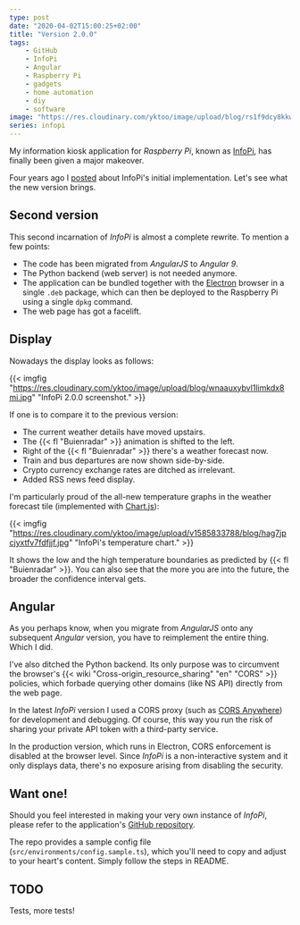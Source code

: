 ```yaml
---
type: post
date: "2020-04-02T15:00:25+02:00"
title: "Version 2.0.0"
tags:
    - GitHub
    - InfoPi
    - Angular
    - Raspberry Pi
    - gadgets
    - home automation
    - diy
    - software
image: "https://res.cloudinary.com/yktoo/image/upload/blog/rs1f9dcy8kkwtsdsuld3.jpg"
series: infopi
---
```


My information kiosk application for *Raspberry Pi*, known as [InfoPi](/software/infopi), has finally been given a major makeover.

Four years ago I [posted](0278) about InfoPi's initial implementation. Let's see what the new version brings.

<!--more-->

## Second version

This second incarnation of *InfoPi* is almost a complete rewrite. To mention a few points:

* The code has been migrated from *AngularJS* to *Angular 9*.
* The Python backend (web server) is not needed anymore.
* The application can be bundled together with the [Electron](https://www.electronjs.org/) browser in a single `.deb` package, which can then be deployed to the Raspberry Pi using a single `dpkg` command.
* The web page has got a facelift.

## Display

Nowadays the display looks as follows:

{{< imgfig "https://res.cloudinary.com/yktoo/image/upload/blog/wnaauxybvl1limkdx8mi.jpg" "InfoPi 2.0.0 screenshot." >}}

If one is to compare it to the previous version:

* The current weather details have moved upstairs.
* The {{< fl "Buienradar" >}} animation is shifted to the left.
* Right of the {{< fl "Buienradar" >}} there's a weather forecast now.
* Train and bus departures are now shown side-by-side.
* Crypto currency exchange rates are ditched as irrelevant.
* Added RSS news feed display.

I'm particularly proud of the all-new temperature graphs in the weather forecast tile (implemented with [Chart.js](https://www.chartjs.org/)):

{{< imgfig "https://res.cloudinary.com/yktoo/image/upload/v1585833788/blog/hag7jpcjyxtfv7fdfjjf.jpg" "InfoPi's temperature chart." >}}

It shows the low and the high temperature boundaries as predicted by {{< fl "Buienradar" >}}. You can also see that the more you are into the future, the broader the confidence interval gets.

## Angular

As you perhaps know, when you migrate from *AngularJS* onto any subsequent *Angular* version, you have to reimplement the entire thing. Which I did.

I've also ditched the Python backend. Its only purpose was to circumvent the browser's {{< wiki "Cross-origin_resource_sharing" "en" "CORS" >}} policies, which forbade querying other domains (like NS API) directly from the web page.

In the latest *InfoPi* version I used a CORS proxy (such as [CORS Anywhere](https://cors-anywhere.herokuapp.com/)) for development and debugging. Of course, this way you run the risk of sharing your private API token with a third-party service.

In the production version, which runs in Electron, CORS enforcement is disabled at the browser level. Since *InfoPi* is a non-interactive system and it only displays data, there's no exposure arising from disabling the security.

## Want one!

Should you feel interested in making your very own instance of *InfoPi*, please refer to the application's [GitHub repository](https://github.com/yktoo/infopi).

The repo provides a sample config file (`src/environments/config.sample.ts`), which you'll need to copy and adjust to your heart's content. Simply follow the steps in README.

## TODO

Tests, more tests!
